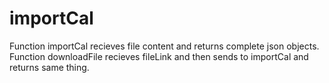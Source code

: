 # importCal
Function importCal recieves file content and returns complete json objects.
Function downloadFile recieves fileLink and then sends to importCal and returns same thing.
